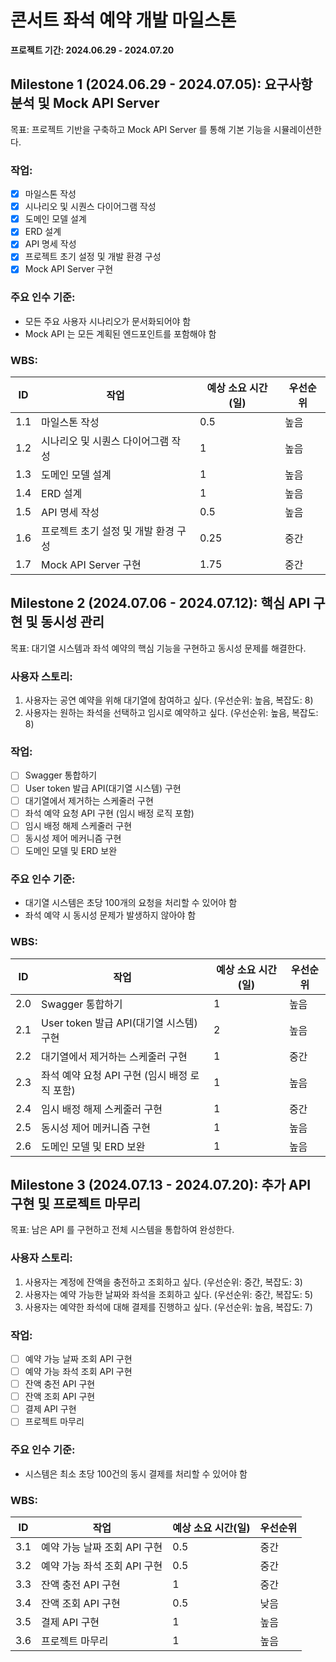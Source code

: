 # 콘서트 좌석 예약 개발 마일스톤

**프로젝트 기간: 2024.06.29 - 2024.07.20**

## Milestone 1 (2024.06.29 - 2024.07.05): 요구사항 분석 및 Mock API Server

목표: 프로젝트 기반을 구축하고 Mock API Server 를 통해 기본 기능을 시뮬레이션한다.

### 작업:

- [x] 마일스톤 작성
- [x] 시나리오 및 시퀀스 다이어그램 작성
- [x] 도메인 모델 설계
- [x] ERD 설계
- [x] API 명세 작성
- [x] 프로젝트 초기 설정 및 개발 환경 구성
- [x] Mock API Server 구현

### 주요 인수 기준:

- 모든 주요 사용자 시나리오가 문서화되어야 함
- Mock API 는 모든 계획된 엔드포인트를 포함해야 함

### WBS:

| ID  | 작업                    | 예상 소요 시간(일) | 우선순위 |
|-----|-----------------------|-------------|------|
| 1.1 | 마일스톤 작성               | 0.5         | 높음   |
| 1.2 | 시나리오 및 시퀀스 다이어그램 작성   | 1           | 높음   |
| 1.3 | 도메인 모델 설계             | 1           | 높음   |
| 1.4 | ERD 설계                | 1           | 높음   |
| 1.5 | API 명세 작성             | 0.5         | 높음   |
| 1.6 | 프로젝트 초기 설정 및 개발 환경 구성 | 0.25        | 중간   |
| 1.7 | Mock API Server 구현    | 1.75        | 중간   |

## Milestone 2 (2024.07.06 - 2024.07.12): 핵심 API 구현 및 동시성 관리

목표: 대기열 시스템과 좌석 예약의 핵심 기능을 구현하고 동시성 문제를 해결한다.

### 사용자 스토리:

1. 사용자는 공연 예약을 위해 대기열에 참여하고 싶다. (우선순위: 높음, 복잡도: 8)
2. 사용자는 원하는 좌석을 선택하고 임시로 예약하고 싶다. (우선순위: 높음, 복잡도: 8)

### 작업:

- [ ] Swagger 통합하기
- [ ] User token 발급 API(대기열 시스템) 구현
- [ ] 대기열에서 제거하는 스케줄러 구현
- [ ] 좌석 예약 요청 API 구현 (임시 배정 로직 포함)
- [ ] 임시 배정 해제 스케줄러 구현
- [ ] 동시성 제어 메커니즘 구현
- [ ] 도메인 모델 및 ERD 보완

### 주요 인수 기준:

- 대기열 시스템은 초당 100개의 요청을 처리할 수 있어야 함
- 좌석 예약 시 동시성 문제가 발생하지 않아야 함

### WBS:

| ID  | 작업                            | 예상 소요 시간(일) | 우선순위 |
|-----|-------------------------------|-------------|------|
| 2.0 | Swagger 통합하기                  | 1           | 높음   |
| 2.1 | User token 발급 API(대기열 시스템) 구현 | 2           | 높음   |
| 2.2 | 대기열에서 제거하는 스케줄러 구현            | 1           | 중간   |
| 2.3 | 좌석 예약 요청 API 구현 (임시 배정 로직 포함) | 1           | 높음   |
| 2.4 | 임시 배정 해제 스케줄러 구현              | 1           | 중간   |
| 2.5 | 동시성 제어 메커니즘 구현                | 1           | 높음   |
| 2.6 | 도메인 모델 및 ERD 보완               | 1           | 높음   |

## Milestone 3 (2024.07.13 - 2024.07.20): 추가 API 구현 및 프로젝트 마무리

목표: 남은 API 를 구현하고 전체 시스템을 통합하여 완성한다.

### 사용자 스토리:

1. 사용자는 계정에 잔액을 충전하고 조회하고 싶다. (우선순위: 중간, 복잡도: 3)
2. 사용자는 예약 가능한 날짜와 좌석을 조회하고 싶다. (우선순위: 중간, 복잡도: 5)
3. 사용자는 예약한 좌석에 대해 결제를 진행하고 싶다. (우선순위: 높음, 복잡도: 7)

### 작업:

- [ ] 예약 가능 날짜 조회 API 구현
- [ ] 예약 가능 좌석 조회 API 구현
- [ ] 잔액 충전 API 구현
- [ ] 잔액 조회 API 구현
- [ ] 결제 API 구현
- [ ] 프로젝트 마무리

### 주요 인수 기준:

- 시스템은 최소 초당 100건의 동시 결제를 처리할 수 있어야 함

### WBS:

| ID  | 작업                 | 예상 소요 시간(일) | 우선순위 |
|-----|--------------------|-------------|------|
| 3.1 | 예약 가능 날짜 조회 API 구현 | 0.5         | 중간   |
| 3.2 | 예약 가능 좌석 조회 API 구현 | 0.5         | 중간   |
| 3.3 | 잔액 충전 API 구현       | 1           | 중간   |
| 3.4 | 잔액 조회 API 구현       | 0.5         | 낮음   |
| 3.5 | 결제 API 구현          | 1           | 높음   |
| 3.6 | 프로젝트 마무리           | 1           | 높음   |